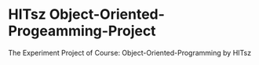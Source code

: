 # HITsz Object-Oriented-Progeamming-Project
The Experiment Project of Course: Object-Oriented-Programming by HITsz
